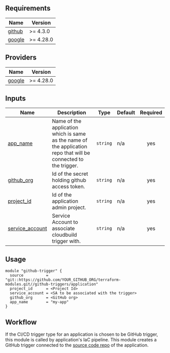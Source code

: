 <!-- BEGIN_TF_DOCS -->
## Requirements

| Name | Version |
|------|---------|
| <a name="requirement_github"></a> [github](#requirement\_github) | >= 4.3.0 |
| <a name="requirement_google"></a> [google](#requirement\_google) | >= 4.28.0 |

## Providers

| Name | Version |
|------|---------|
| <a name="provider_google"></a> [google](#provider\_google) | >= 4.28.0 |


## Inputs

| Name | Description                                                                                                      | Type | Default | Required |
|------|------------------------------------------------------------------------------------------------------------------|------|---------|:--------:|
| <a name="input_app_name"></a> [app\_name](#input\_app\_name) | Name of the application which is same as the name of the application repo that will be connected to the trigger. | `string` | n/a | yes |
| <a name="input_github_org"></a> [github\_org](#input\_github\_org) | Id of the secret holding github access token.                                                                    | `string` | n/a | yes |
| <a name="input_project_id"></a> [project\_id](#input\_project\_id) | Id of the application admin project.                                                                             | `string` | n/a | yes |
| <a name="input_service_account"></a> [service\_account](#input\_service\_account) | Service Account to associate cloudbuild trigger with.                                                            | `string` | n/a | yes |

## Usage

```hcl
module "github-trigger" {
  source          = "git::https://github.com/YOUR_GITHUB_ORG/terraform-modules.git//github-triggers/application"
  project_id      = <Project Id>
  service_account = <SA to be associated with the trigger>
  github_org      = <GitHub org>
  app_name        = "my-app"
}
```

## Workflow

If the CI/CD trigger type for an application is chosen to be GitHub trigger, this module is called by application's IaC pipeline. This module creates a GitHub trigger connected to the [source code repo][application-repo] of the application.

<!-- LINKS: https://www.markdownguide.org/basic-syntax/#reference-style-links -->

<!-- END_TF_DOCS -->
[application-repo]: ../../../app-factory-template/README.md?plain=1#L63
